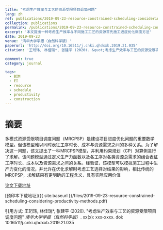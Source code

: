 ```yaml
---
title: "考虑生产效率与工艺的资源受限项目调度问题"
lang: zh
ref: publications/2019-09-23-resource-constrained-scheduling-considering-productivity-methods
collection: publications
permalink: /publications/2019-09-23-resource-constrained-scheduling-considering-productivity-methods
excerpt: '本文提出一种考虑生产效率与不同施工工艺的资源首先施工进度优化调度方法'
date: 2019-09-23
venue: '清华大学学报（自然科学版）'
paperurl: 'http://doi.org/10.16511/j.cnki.qhdxxb.2019.21.035'
citation: '王珩玮, 林佳瑞*, 张建平 (2020). &quot;考虑生产效率与工艺的资源受限项目调度问题&quot; <i>清华大学学报（自然科学版）</i>. xx(x): xxx-xxxx. doi: 10.16511/j.cnki.qhdxxb.2019.21.035'

comment: true
category: journal

tags: 
  - BIM
  - EI
  - resource
  - schedule
  - productivity
  - construction
---
```



摘要
====

多模式资源受限项目调度问题（MRCPSP）是建设项目进度优化问题的重要数学模型。但该模型难以同时表征工序时长、成本与资源需求之间的多种关系。为了解决这一问题，该文提出了一种MRCPSP模型，并利用约束规划（CP）对算例进行了求解。该问题模型通过定义生产力函数以及各工序对各类资源总需求的组合表征工序时长、成本以及资源需求之间的关系。经验证，该模型可以模拟施工过程中生产力变化的情况，并允许在优化求解时考虑工艺选择对结果的影响，相比传统的MRCPSP，求解结果有更明确的工程含义，具有实际应用价值

[论文下载地址](http://doi.org/10.16511/j.cnki.qhdxxb.2019.21.035)

[预印本下载地址]({{ site.baseurl }}/files/2019-09-23-resource-constrained-scheduling-considering-productivity-methods.pdf)

引用方式: 王珩玮, 林佳瑞*, 张建平 (2020). &quot;考虑生产效率与工艺的资源受限项目调度问题&quot; <i>清华大学学报（自然科学版）</i>. xx(x): xxx-xxxx. doi: 10.16511/j.cnki.qhdxxb.2019.21.035